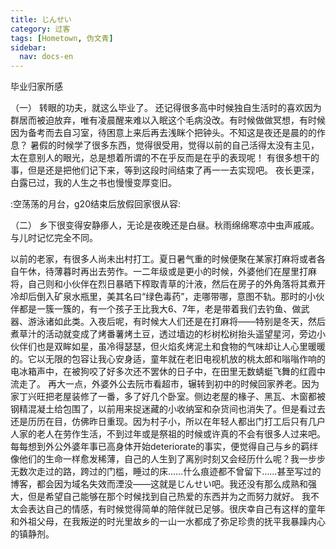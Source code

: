 ```yaml
---
title: じんせい
category: 过客
tags: [Hometown, 伪文青]
sidebar:
  nav: docs-en
---
```


毕业归家所感
<!--more-->

（一）
转眼的功夫，就这么毕业了。
还记得很多高中时候独自生活时的喜欢因为群居而被迫放弃，唯有凌晨醒来难以入眠这个毛病没改。有时候做做冥想，有时候因为备考而去自习室，待困意上来后再去浅眯个把钟头。不知这是夜还是晨的的作息？
暑假的时候学了很多东西，觉得很受用，觉得以前的自己活得太没有主见，太在意别人的眼光，总是想着所谓的不在乎反而是在乎的表现呢！
有很多想干的事，但是还是把他们记下来，等到这段时间结束了再一一去实现吧。
夜长更深，白露已过，我的人生之书也慢慢变厚变旧。

 :空荡荡的月台，g20结束后放假回家很从容:

（二）
  乡下很变得安静瘆人，无论是夜晚还是白昼。秋雨绵绵寒凉中虫声戚戚。与儿时记忆完全不同。

  以前的老家，有很多人尚未出村打工。夏日暑气重的时候便聚在某家打麻将或者各自午休，待薄暮时再出去劳作。一二年级或是更小的时候，外婆他们在屋里打麻将，自己则和小伙伴在烈日暴晒下榨取青草的汁液，然后在房子的外角落将其煮开冷却后倒入矿泉水瓶里，美其名曰“绿色毒药”，走哪带哪，意图不轨。那时的小伙伴都是一簇一簇的，有一个孩子王比我大6、7年，老是带着我们去钓鱼、做武器、游泳诸如此类。入夜后呢，有时候大人们还是在打麻将——特别是冬天，然后煮草汁的活动就变成了烤番薯烤土豆，透过墙边的杉树松树抬头遥望星河，旁边小伙伴们也是双眸如星，虽冷得瑟瑟，但火焰炙烤泥土和食物的气味却让人心里暖暖的。它以无限的包容让我心安身适，童年就在老旧电视机放的桃太郎和嗡嗡作响的电冰箱声中，在被狗咬了好多次还不罢休的日子中，在田里无数蜻蜓飞舞的红霞中流走了。
  再大一点，外婆外公去阮市看超市，辗转到初中的时候回家养老。因为家丁兴旺把老屋装修了一番，多了好几个卧室。侧边老屋的椽子、黑瓦、木窗都被钢精混凝土给包围了，以前用来捉迷藏的小收纳室和杂货间也消失了。但是看过去还是历历在目，仿佛昨日重现。因为村子小，所以在年轻人都出门打工后只有几户人家的老人在劳作生活，不到过年或是祭祖的时候或许真的不会有很多人过来吧。每每想到外公外婆年事已高身体开始deteriorate的事实，便觉得自己与乡的羁绊像他们的生命一样愈发稀薄，自己的人生到了离别时刻又会经历什么呢？我一步步无数次走过的路，跨过的门槛，睡过的床……什么痕迹都不曾留下……甚至写过的博客，都会因为域名失效而湮没——这就是じんせい吧。我还没有那么成熟和强大，但是希望自己能够在那个时候找到自己热爱的东西并为之而努力就好。
  我不太会表达自己的情感，有时候觉得简单的陪伴就已足够。很庆幸自己有这样的童年和外祖父母，在我叛逆的时光里故乡的一山一水都成了弥足珍贵的抚平我暴躁内心的镇静剂。
